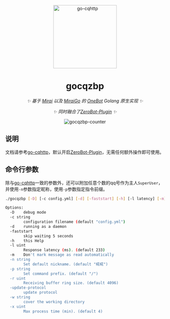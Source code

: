 <p align="center">
  <a href="https://ishkong.github.io/go-cqhttp-docs/">
    <img src="https://user-images.githubusercontent.com/25968335/120111974-8abef880-c139-11eb-99cd-fa928348b198.png" width="200" height="200" alt="go-cqhttp">
  </a>
</p>

<div align="center">

# gocqzbp

_✨ 基于 [Mirai](https://github.com/mamoe/mirai) 以及 [MiraiGo](https://github.com/Mrs4s/MiraiGo) 的 [OneBot](https://github.com/howmanybots/onebot/blob/master/README.md) Golang 原生实现 ✨_  

_✨ 同时融合了[ZeroBot-Plugin](https://github.com/FloatTech/ZeroBot-Plugin) ✨_  
  
<img align="center" src="https://counter.seku.su/cmoe?name=gocqzbp" alt="gocqzbp-counter">

</div>


## 说明
文档请参考[go-cqhttp](https://github.com/Mrs4s/go-cqhttp)，默认开启[ZeroBot-Plugin](https://github.com/FloatTech/ZeroBot-Plugin)，无需任何额外操作即可使用。

## 命令行参数
除与[go-cqhttp](https://github.com/Mrs4s/go-cqhttp)一致的参数外，还可以附加任意个数的qq号作为主人`SuperUser`，并使用`-n`参数指定昵称，使用`-p`参数指定指令前缀。
```bash
./gocqzbp [-D] [-c config.yml] [-d] [-faststart] [-h] [-l latency] [-m] [-n nickname] [-p prefix]  [-r ringlen] [-update-protocol] [-w wd] [-x max process time] [key xxxx] qq1 qq2 qq3 ...

Options:
  -D    debug mode
  -c string
        configuration filename (default "config.yml")
  -d    running as a daemon
  -faststart
        skip waiting 5 seconds
  -h    this Help
  -l uint
        Response latency (ms). (default 233)
  -m    Don't mark message as read automatically
  -n string
        Set default nickname. (default "椛椛")
  -p string
        Set command prefix. (default "/")
  -r uint
        Receiving buffer ring size. (default 4096)
  -update-protocol
        update protocol
  -w string
        cover the working directory
  -x uint
        Max process time (min). (default 4)
```
